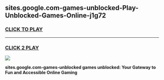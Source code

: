 
## sites.google.com-games-unblocked-Play-Unblocked-Games-Online-j1g72
<h3>
<a href="https://premium76.site?title=sites.google.com-games-unblocked&ref=25A">CLICK TO PLAY</a></h3>
<hr>

<h3>
<a href="https://premium76.site?title=sites.google.com-games-unblocked&ref=25A">CLICK 2 PLAY</a>
  
</h3>

<a href="https://premium76.site?title=sites.google.com-games-unblocked&ref=25A"><img src="https://clearcache.store/games.png"></a>


**sites.google.com-games-unblocked games unblocked: Your Gateway to Fun and Accessible Online Gaming**
